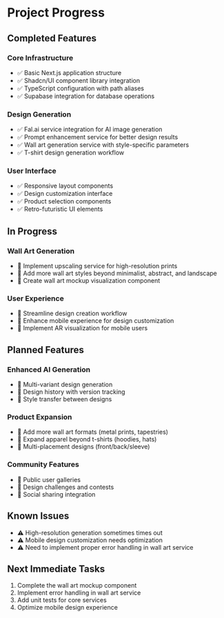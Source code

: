 # Project Progress

## Completed Features

### Core Infrastructure
- ✅ Basic Next.js application structure
- ✅ Shadcn/UI component library integration
- ✅ TypeScript configuration with path aliases
- ✅ Supabase integration for database operations

### Design Generation
- ✅ Fal.ai service integration for AI image generation
- ✅ Prompt enhancement service for better design results
- ✅ Wall art generation service with style-specific parameters
- ✅ T-shirt design generation workflow

### User Interface
- ✅ Responsive layout components
- ✅ Design customization interface
- ✅ Product selection components
- ✅ Retro-futuristic UI elements

## In Progress

### Wall Art Generation
- 🔄 Implement upscaling service for high-resolution prints
- 🔄 Add more wall art styles beyond minimalist, abstract, and landscape
- 🔄 Create wall art mockup visualization component

### User Experience
- 🔄 Streamline design creation workflow
- 🔄 Enhance mobile experience for design customization
- 🔄 Implement AR visualization for mobile users

## Planned Features

### Enhanced AI Generation
- 📝 Multi-variant design generation
- 📝 Design history with version tracking
- 📝 Style transfer between designs

### Product Expansion
- 📝 Add more wall art formats (metal prints, tapestries)
- 📝 Expand apparel beyond t-shirts (hoodies, hats)
- 📝 Multi-placement designs (front/back/sleeve)

### Community Features
- 📝 Public user galleries
- 📝 Design challenges and contests
- 📝 Social sharing integration

## Known Issues
- ⚠️ High-resolution generation sometimes times out
- ⚠️ Mobile design customization needs optimization
- ⚠️ Need to implement proper error handling in wall art service

## Next Immediate Tasks
1. Complete the wall art mockup component
2. Implement error handling in wall art service
3. Add unit tests for core services
4. Optimize mobile design experience
